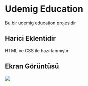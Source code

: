 <h1> Udemig Education </h1>

Bu bir udemig education projesidir

<h2> Harici Eklentidir </h2>

HTML ve CSS ile hazırlanmıştır

<h2> Ekran Görüntüsü </h2>

![](ekran.gif)


